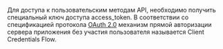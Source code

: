 Для доступа к пользовательским методам API, необходимо получить специальный ключ доступа access\_token. В соответствии со спецификацией протокола [OAuth 2.0](https://tools.ietf.org/html/draft-ietf-oauth-v2-31) механизм прямой авторизации сервера приложения без участия пользователя называется Client Credentials Flow. 

